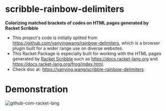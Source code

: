 scribble-rainbow-delimiters
===========================
**Colorizing matched brackets of codes on HTML pages generated by Racket Scribble**

* This project's code is initially splited from <https://github.com/yanyingwang/rainbow-delimiters>, which is a browser plugin built for a wider range use on diverse websites.
* This Racket Package is especially built for working with the HTML pages generated by [Racket Scribble](https://docs.racket-lang.org/scribble/) such as <https://docs.racket-lang.org> and <https://docs.racket-lang.org/frog/index.html>.
* Check doc at: <https://yanying.wang/scribble-rainbow-delimiters>.


# Demonstration
![github-com-racket-lang](https://raw.githubusercontent.com/yanyingwang/scribble-rainbow-delimiters/master/screenshot/docs-racket-lang-org.gif)



